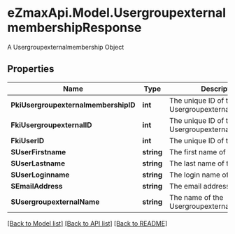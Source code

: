 # eZmaxApi.Model.UsergroupexternalmembershipResponse
A Usergroupexternalmembership Object

## Properties

Name | Type | Description | Notes
------------ | ------------- | ------------- | -------------
**PkiUsergroupexternalmembershipID** | **int** | The unique ID of the Usergroupexternalmembership | 
**FkiUsergroupexternalID** | **int** | The unique ID of the Usergroupexternal | 
**FkiUserID** | **int** | The unique ID of the User | 
**SUserFirstname** | **string** | The first name of the user | 
**SUserLastname** | **string** | The last name of the user | 
**SUserLoginname** | **string** | The login name of the User. | 
**SEmailAddress** | **string** | The email address. | 
**SUsergroupexternalName** | **string** | The name of the Usergroupexternal | 

[[Back to Model list]](../README.md#documentation-for-models) [[Back to API list]](../README.md#documentation-for-api-endpoints) [[Back to README]](../README.md)

